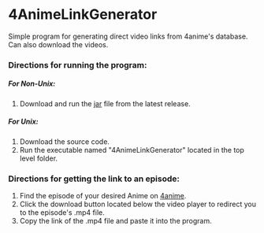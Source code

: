 # 4AnimeLinkGenerator
Simple program for generating direct video links from 4anime's database. Can also download the videos.

### Directions for running the program:

##### For Non-Unix:
1. Download and run the [jar](https://github.com/kevintram/4AnimeLinkGenerator/releases/download/v2/4AnimeLinkGenerator.jar) file from the latest release.

##### For Unix:
1. Download the source code.
2. Run the executable named "4AnimeLinkGenerator" located in the top level folder.


### Directions for getting the link to an episode:
1. Find the episode of your desired Anime on [4anime](https://4anime.to/).
2. Click the download button located below the video player to redirect you to the episode's .mp4 file.
3. Copy the link of the .mp4 file and paste it into the program.
